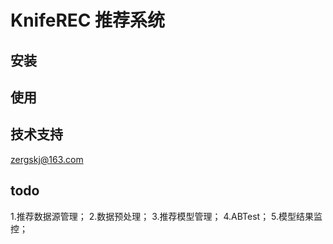 # KnifeREC 推荐系统

## 安装

## 使用

## 技术支持

zergskj@163.com


## todo

1.推荐数据源管理；
2.数据预处理；
3.推荐模型管理；
4.ABTest；
5.模型结果监控；
